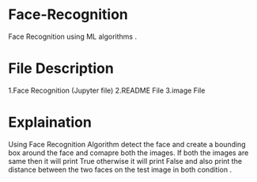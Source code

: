 # Face-Recognition
 Face Recognition using ML algorithms .
 
# File Description
1.Face Recognition (Jupyter file)
2.README File
3.image File

# Explaination
 Using Face Recognition Algorithm detect the face and create a bounding box around the face and comapre both the images.
 If both the images are same then it will print True otherwise it will print False and also print the distance between the two faces on the test image in both condition .
